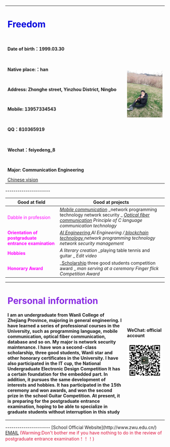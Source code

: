 <table border="0">
  <tr>
    <td width="75%">
      <h1><font color="#0000dd">Freedom</font><br /></h1>
      &nbsp; 
      <p><b>Date of birth：1999.03.30</b></p>
      &nbsp; 
      <p><b>Native place:：han</b></p>
      &nbsp; 
       <p><b>Address: Zhonghe street, Yinzhou District, Ningbo

</b></p>
      &nbsp; 
       <p><b>Mobile: 13957334543

</b></p>
      &nbsp; 
      <p><b>QQ：810365919</b></p>
      &nbsp; 
      <p><b>Wechat：feiyedeng_8</b></p>
      &nbsp; 
      <p><b>Major: Communication Engineering</b></p>
      [Chinese vision](https://evny.github.io/)
    </td>
    <td width="25%">
      <img src="/FYD.jpg" width="110%">      
    </td>
  </tr>
</table>
----------------------

| **Good at field**  | **Good at projects**
| ------------- |------------------ 
|  <font color="#FF00FF">Dabble in profession</font><br />|_[Mobile communication](https://baike.baidu.com/item/%E7%A7%BB%E5%8A%A8%E9%80%9A%E4%BF%A1/373026?fr=aladdin)_  _network programming technology network security _   _[Optical fiber communication](https://baike.baidu.com/item/%E5%85%89%E7%BA%A4%E9%80%9A%E4%BF%A1/80999)_   _Principle of C language_   _communication technology_         
| <font color="#FF00FF">**Orientation of postgraduate entrance examination**</font><br />| _[AI Engineering ](https://baike.baidu.com/item/%E4%BA%BA%E5%B7%A5%E6%99%BA%E8%83%BD/9180?fr=aladdin)_  _AI Engineering /[ blockchain technology ](https://baike.baidu.com/item/%E5%8C%BA%E5%9D%97%E9%93%BE%E6%8A%80%E6%9C%AF)_  _network programming technology network security management_   
| <font color="#FF00FF">**Hobbies**</font><br />   | _A literary creation_ _playing table tennis and guitar _ _Edit video_
| <font color="#FF00FF">**Honorary Award**</font><br />    | _[Scholarship](https://baike.baidu.com/item/%E5%A5%96%E5%AD%A6%E9%87%91) three good students competition award _ _man serving at a ceremony_   _Finger flick Competition Award_  


<table border="0">
  <tr>
    <td width="75%">
      <h1><font color="#8A2BE2">Personal information</font><br /></h1>
      <p><b>I am an undergraduate from Wanli College of Zhejiang Province, majoring in general engineering. I have learned a series of professional courses in the University, such as programming language, mobile communication, optical fiber communication, database and so on. My major is network security maintenance. I have won a second-class scholarship, three good students, Wanli star and other honorary certificates in the University. I have also participated in the IT cup, the National Undergraduate Electronic Design Competition It has a certain foundation for the embedded part. In addition, it pursues the same development of interests and hobbies. It has participated in the 15th ceremony and won awards, and won the second prize in the school Guitar Competition. At present, it is preparing for the postgraduate entrance examination, hoping to be able to specialize in graduate students without interruption in this study</b></p>
    </td>
    <td width="25%">
        <p><b>WeChat: official account</b></p>
      <img src="/gzh.jpg" width="110%">      
    </td>
  </tr>
</table>
----------------------
[School Official Website](http://www.zwu.edu.cn/)                    
<a href="mailto:810365919@qq.com">EMAIL</a>               <font color="#DC143C">(Warming:Don't bother me if you have nothing to do in the review of postgraduate entrance examination！！！)</font><br />



